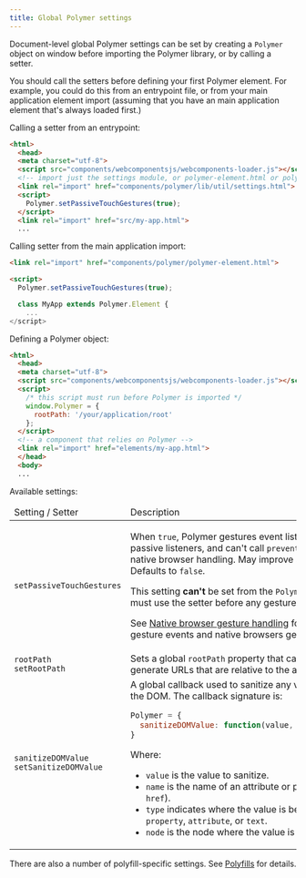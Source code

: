 ```yaml
---
title: Global Polymer settings
---
```


Document-level global Polymer settings can be set
by creating a `Polymer` object on window before importing the Polymer
library, or by calling a setter.  


You should call the setters before defining your first Polymer element. For example, 
you could do this from an entrypoint file, or from your main application element import 
(assuming that you have an main application element that's always loaded first.)

Calling a setter from an entrypoint:

```html
<html>
  <head>
  <meta charset="utf-8">
  <script src="components/webcomponentsjs/webcomponents-loader.js"></script>
  <!-- import just the settings module, or polymer-element.html or polymer.html -->
  <link rel="import" href="components/polymer/lib/util/settings.html">
  <script>
    Polymer.setPassiveTouchGestures(true);
  </script>
  <link rel="import" href="src/my-app.html">
  ...
```

Calling setter from the main application import:

```html
<link rel="import" href="components/polymer/polymer-element.html">

<script>
  Polymer.setPassiveTouchGestures(true);

  class MyApp extends Polymer.Element {
    ...
</script>
```

Defining a Polymer object:

```html
<html>
  <head>
  <meta charset="utf-8">
  <script src="components/webcomponentsjs/webcomponents-loader.js"></script>
  <script>
    /* this script must run before Polymer is imported */
    window.Polymer = {
      rootPath: '/your/application/root'
    };
  </script>
  <!-- a component that relies on Polymer -->
  <link rel="import" href="elements/my-app.html">
  </head>
  <body>
  ...
```

Available settings:

<table>
<thead>
<tr>
  <td>
    Setting / Setter
  </td>
  <td>
    Description
  </td>
</tr>
</thead>
<tbody>
  <tr>
    <td>
      <code>setPassiveTouchGestures</code>
    </td>
    <td>
      <p>
        When <code>true</code>, Polymer gestures event listeners are all added as passive listeners,
        and can't call <code>preventDefault</code> to prevent the native browser handling. May improve scroll performance. Defaults to <code>false</code>.
      </p>
      <p>
        This setting <strong>can't</strong> be set from the <code>Polymer</code> object—the application
        must use the setter before any gesture event listeners are added.
      <p>
       See <a href="gesture-events#gestures-and-scroll-direction">Native browser gesture handling</a> for more information on gesture events and native browsers gestures.
      </p>
    </td>
  </tr>

  <tr>
    <td>
      <code>rootPath</code><br>
      <code>setRootPath</code>
    </td>
    <td>
      Sets a global <code>rootPath</code> property that can be used in templates to generate URLs that
      are relative to the application root.
    </td>
  </tr>
  <tr>
    <td>
      <code>sanitizeDOMValue</code><br>
      <code>setSanitizeDOMValue</code>
    </td>
    <td>
      A global callback used to sanitize any value before inserting it into the DOM.
      The callback signature is:

```js
Polymer = {
  sanitizeDOMValue: function(value, name, type, node) { ... }
}
```

Where:

-   `value` is the value to sanitize.
-   `name` is the name of an attribute or property (for example, `href`).
-   `type` indicates where the value is being inserted: one of `property`, `attribute`, or `text`.
-   `node` is the node where the value is being inserted.
    </td>
  </tr>
</tbody>
</table>

There are also a number of polyfill-specific settings. See [Polyfills](../polyfills#settings) for
details.
